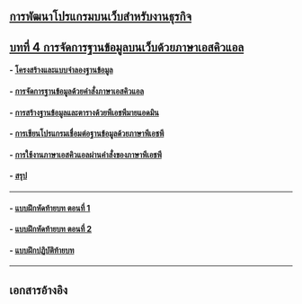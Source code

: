 ## [การพัฒนาโปรแกรมบนเว็บสำหรับงานธุรกิจ](../README.md)
## [บทที่ 4 การจัดการฐานข้อมูลบนเว็บด้วยภาษาเอสคิวแอล](README.md)
#### - [โครงสร้างและแบบจำลองฐานข้อมูล](0401.md)
#### - [การจัดการฐานข้อมูลด้วยคำสั่งภาษาเอสคิวแอล](0402.md)
#### - [การสร้างฐานข้อมูลและตารางด้วยพีเอชพีมายแอดมิน](0403.md)	 
#### - [การเขียนโปรแกรมเชื่อมต่อฐานข้อมูลด้วยภาษาพีเอชพี](0404.md)
#### - [การใช้งานภาษาเอสคิวแอลผ่านคำสั่งของภาษาพีเอชพี](0405.md)
#### - [สรุป](0410.md)
---
#### - [แบบฝึกหัดท้ายบท ตอนที่ 1](0430.md)
#### - [แบบฝึกหัดท้ายบท ตอนที่ 2](0450.md)
#### - [แบบฝึกปฏิบัติท้ายบท](0470.md)
---
## เอกสารอ้างอิง